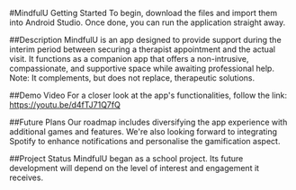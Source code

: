#MindfulU
Getting Started
To begin, download the files and import them into Android Studio. Once done, you can run the application straight away.

##Description
MindfulU is an app designed to provide support during the interim period between securing a therapist appointment and the actual visit. It functions as a companion app that offers a non-intrusive, compassionate, and supportive space while awaiting professional help. Note: It complements, but does not replace, therapeutic solutions.

##Demo Video
For a closer look at the app's functionalities, follow the link: https://youtu.be/d4fTJ71Q7fQ

##Future Plans
Our roadmap includes diversifying the app experience with additional games and features. We're also looking forward to integrating Spotify to enhance notifications and personalise the gamification aspect.

##Project Status
MindfulU began as a school project. Its future development will depend on the level of interest and engagement it receives.
